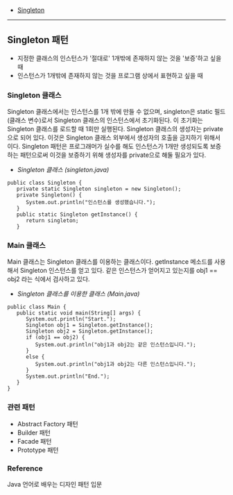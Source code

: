 * [Singleton](https://github.com/jihyun-s/Design-pattern/wiki/Design-pattern#singleton-%ED%8C%A8%ED%84%B4)


***

## Singleton 패턴
* 지정한 클래스의 인스턴스가 '절대로' 1개밖에 존재하지 않는 것을 '보증'하고 싶을 때
* 인스턴스가 1개밖에 존재하지 않는 것을 프로그램 상에서 표현하고 싶을 때 


### Singleton 클래스 

Singleton 클래스에서는 인스턴스를 1개 밖에 만들 수 없으며, singleton은 static 필드(클래스 변수)로서 Singleton 클래스의 인스턴스에서 초기화된다. 이 초기화는 Singleton 클래스를 로드할 때 1회만 실행된다. Singleton 클래스의 생성자는 private으로 되어 있다. 이것은 Singleton 클래스 외부에서 생성자의 호출을 금지하기 위해서이다. Singleton 패턴은 프로그래머가 실수를 해도 인스턴스가 1개만 생성되도록 보증하는 패턴으로써 이것을 보증하기 위해 생성자를 private으로 해둘 필요가 있다. 

* _Singleton 클래스 (singleton.java)_
``` 
public class Singleton {
   private static Singleton singleton = new Singleton(); 
   private Singleton() { 
      System.out.println("인스턴스를 생성했습니다.");
   }
   public static Singleton getInstance() {
      return singleton; 
   }
```

### Main 클래스 

Main 클래스는 Singleton 클래스를 이용하는 클래스이다. getInstance 메소드를 사용해서 Singleton 인스턴스를 얻고 있다. 같은 인스턴스가 얻어지고 있는지를 obj1 == obj2 라는 식에서 검사하고 있다. 

* _Singleton 클래스를 이용한 클래스 (Main.java)_
```
public class Main {
   public static void main(String[] args) {
      System.out.println("Start.");
      Singleton obj1 = Singleton.getInstance();
      Singleton obj2 = Singleton.getInstance(); 
      if (obj1 == obj2) {
         System.out.println("obj1과 obj2는 같은 인스턴스입니다.");
      }
      else {
         System.out.println("obj1과 obj2는 다른 인스턴스입니다.");
      }
      System.out.println("End.");
   }
}
```

### 관련 패턴 

* Abstract Factory 패턴
* Builder 패턴 
* Facade 패턴 
* Prototype 패턴 


### Reference 
Java 언어로 배우는 디자인 패턴 입문 
